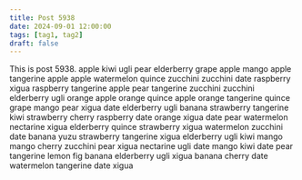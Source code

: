 ```yaml
---
title: Post 5938
date: 2024-09-01 12:00:00
tags: [tag1, tag2]
draft: false
---
```

This is post 5938.
apple
kiwi
ugli
pear
elderberry
grape
apple
mango
apple
tangerine
apple
apple
watermelon
quince
zucchini
zucchini
date
raspberry
xigua
raspberry
tangerine
apple
pear
tangerine
zucchini
zucchini
elderberry
ugli
orange
apple
orange
quince
apple
orange
tangerine
quince
grape
mango
pear
xigua
date
elderberry
ugli
banana
strawberry
tangerine
kiwi
strawberry
cherry
raspberry
date
orange
xigua
date
pear
watermelon
nectarine
xigua
elderberry
quince
strawberry
xigua
watermelon
zucchini
date
banana
yuzu
strawberry
tangerine
xigua
elderberry
ugli
kiwi
mango
mango
cherry
zucchini
pear
xigua
nectarine
ugli
date
mango
kiwi
date
pear
tangerine
lemon
fig
banana
elderberry
ugli
xigua
banana
cherry
date
watermelon
tangerine
date
xigua
